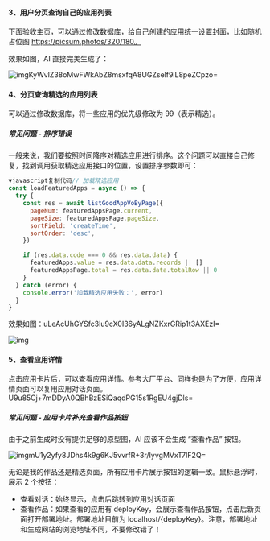 #### 3、用户分页查询自己的应用列表

下面验收主页，可以通过修改数据库，给自己创建的应用统一设置封面，比如随机占位图 https://picsum.photos/320/180。

效果如图，AI 直接完美生成了：

![img](https://typora-sun.oss-cn-beijing.aliyuncs.com/picgo/0AwjvNw1aAzQAOvj.webp)KyWvlZ38oMwFWkAbZ8msxfqA8UGZself9lL8peZCpzo=

#### 4、分页查询精选的应用列表

可以通过修改数据库，将一些应用的优先级修改为 99（表示精选）。

##### 常见问题 - 排序错误

一般来说，我们要按照时间降序对精选应用进行排序。这个问题可以直接自己修复，找到调用获取精选应用接口的位置，设置排序参数即可：

```javascript
▼javascript复制代码// 加载精选应用
const loadFeaturedApps = async () => {
  try {
    const res = await listGoodAppVoByPage({
      pageNum: featuredAppsPage.current,
      pageSize: featuredAppsPage.pageSize,
      sortField: 'createTime',
      sortOrder: 'desc',
    })

    if (res.data.code === 0 && res.data.data) {
      featuredApps.value = res.data.data.records || []
      featuredAppsPage.total = res.data.data.totalRow || 0
    }
  } catch (error) {
    console.error('加载精选应用失败：', error)
  }
}
```

效果如图：uLeAcUhGYSfc3lu9cX0I36yALgNZKxrGRip1t3AXEzI=

![img](https://typora-sun.oss-cn-beijing.aliyuncs.com/picgo/bX9QJ7QwArICX3IY.webp)

#### 5、查看应用详情

点击应用卡片后，可以查看应用详情。参考大厂平台、同样也是为了方便，应用详情页面可以复用应用对话页面。U9u85Cj+7mDDyA0QBhBzESiQaqdPG15s1RgEU4gjDls=

##### 常见问题 - 应用卡片补充查看作品按钮

由于之前生成时没有提供足够的原型图，AI 应该不会生成 “查看作品” 按钮。

![img](https://typora-sun.oss-cn-beijing.aliyuncs.com/picgo/U3nqF4D030iZbeLO.webp)mU1y2yfy8JDhs4k9g6KJ5vvrfR+3r/IyvgMVxT7IF2Q=

无论是我的作品还是精选页面，所有应用卡片展示按钮的逻辑一致。鼠标悬浮时，展示 2 个按钮：

- 查看对话：始终显示，点击后跳转到应用对话页面
- 查看作品：如果查看的应用有 deployKey，会展示查看作品按钮，点击后新页面打开部署地址。部署地址目前为 localhost/{deployKey}。注意，部署地址和生成网站的浏览地址不同，不要修改错了！